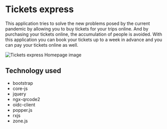 # Tickets express
This application tries to solve the new problems posed by the current pandemic by allowing you to buy tickets for your trips online. And by purchasing your tickets online, the accumulation of people is avoided. With this application you can book your tickets up to a week in advance and you can pay your tickets online as well.

![Tickets express Homepage image](https://darlinf.github.io/asset/images/express_ticket.png)


## Technology used
  * bootstrap 
  * core-js 
  * jquery
  * ngx-qrcode2 
  * oidc-client 
  * popper.js
  * rxjs 
  * zone.js
  
